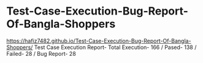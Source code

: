 # Test-Case-Execution-Bug-Report-Of-Bangla-Shoppers
https://hafiz7482.github.io/Test-Case-Execution-Bug-Report-Of-Bangla-Shoppers/
Test Case Execution Report- Total Execution- 166 / Pased- 138 / Failed- 28 / Bug Report- 28
